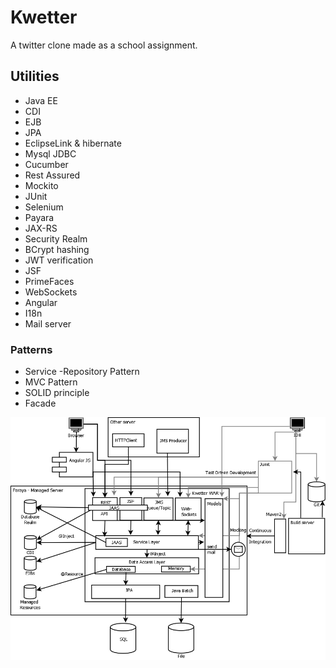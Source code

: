# Kwetter
A twitter clone made as a school assignment.

## Utilities

-    Java EE
-    CDI
-    EJB
-    JPA
-    EclipseLink & hibernate
-    Mysql JDBC
-    Cucumber
-    Rest Assured
-    Mockito
-    JUnit
-    Selenium
-    Payara
-    JAX-RS
-    Security Realm
-    BCrypt hashing
-    JWT verification
-    JSF
-    PrimeFaces
-    WebSockets
-    Angular
-    I18n
-    Mail server

### Patterns

-    Service -Repository Pattern
-    MVC Pattern
-    SOLID principle
-    Facade

![overview](https://github.com/Semperdecus/JEA6-Kwetter/blob/role_permission_fix/documents/overzicht-kwetter-casus.png)
